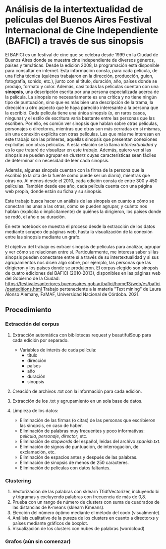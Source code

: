 # Análisis de la intertextualidad de películas del Buenos Aires Festival Internacional de Cine Independiente (BAFICI) a través de sus sinopsis

El BAFICI es un festival de cine que se celebra desde 1999 en la Ciudad de Buenos Aires donde se muestra cine independiente de diversos géneros, países y temáticas. Desde la edición 2008, la programación está disponible para consultar en internet. Esta información consta, para cada película, de una ficha técnica (quiénes trabajaron en la dirección, producción, guion, fotografía, sonido, etc.), junto con el título, duración, año, países donde se produjo, formato y color. Además, casi todas las películas cuentan con una **sinopsis**, una descripción escrita por una persona especializada acerca de la película. La sinopsis no necesariamente es una crítica y no tiene ningún tipo de puntuación, sino que es más bien una descripción de la trama, la dirección u otro aspecto que le haya parecido interesante a la persona que la escribió. Cada película tiene una única sinopsis (o, en raros casos, ninguna) y el estilo de escritura varía bastante entre las personas que las escriben. Por ello, es común ver sinopsis que hablan sobre otras películas, personajes o directorxs, mientras que otras son más cerradas en sí mismas, sin una conexión explícita con otras películas. Las que más me interesan en este trabajo son las primeras, aquellas sinopsis que presentan conexiones explícitas con otras películas. A esta relación se la llama *intertextualidad* y es lo que trataré de visualizar en este trabajo. Además, quiero ver si las sinopsis se pueden agrupar en *clusters* cuyas características sean fáciles de determinar sin necesidad de leer cada sinopsis.

Además, algunas sinopsis cuentan con la firma de la persona que la escribió (o la cita de la fuente como puede ser un diario), mientras que otras no.
Al menos desde el 2010, cada edición consta de entre 300 y 450 películas. También desde ese año, cada película cuenta con una página web propia, donde están su ficha y su sinopsis. 

Este trabajo busca hacer un análisis de las sinopsis en cuanto a cómo se conectan las unas a las otras, cómo se pueden agrupar, y cuánto nos hablan (explícita o implícitamente) de quiénes la dirigieron, los países donde se rodó, el año o su duración.

En este notebook se muestra el proceso desde la extracción de los datos mediante scrapeo de páginas web, hasta la visualización de la conexión entre las sinopsis mediante un grafo.

El objetivo del trabajo es extraer sinopsis de películas para analizar, agrupar y ver cómo se relacionan entre sí. Particularmente, me interesa saber si las sinopsis pueden conectarse entre sí a través de su intertextualidad y si sus agrupamientos nos dicen algo sobre, por ejemplo, las personas que las dirigieron y los países donde se produjeron.
El corpus elegido son sinopsis de cuatro ediciones del BAFICI (2010-2013), disponibles en las páginas web del Gobierno de la Ciudad: https://festivalesanteriores.buenosaires.gob.ar/bafici/home13/web/es/bafici/pasteditions.html
Trabajo perteneciente a la materia "Text mining" de Laura Alonso Alemany, FaMAF, Universidad Nacional de Córdoba. 2021.

## Procedimiento
### Extracción del corpus
1. Extracción automática con bibliotecas request y beautifulSoup para cada edición por separado.
    * Variables de interés de cada película: 
        - título
        - dirección
        - países
        - año
        - duración
        - sinopsis

2. Creación de archivos .txt con la información para cada edición.
3. Extracción de los .txt y agrupamiento en un sola base de datos.
4. Limpieza de los datos:
    * Eliminación de las firmas (o citas) de las personas que escribieron las sinopsis, en caso de haber.
    * Eliminación de palabras muy frecuentes y poco informativas: *película*, *personaje*, *director*, etc.
    * Eliminación de *stopwords* del español, leídas del archivo *spanish.txt*.
    * Eliminación de signos de puntuación, de interrogación, de exclamación, etc.
    * Eliminación de espacios antes y después de las palabras.
    * Eliminación de sinopsis de menos de 250 caracteres.
    * Eliminación de películas con datos faltantes.

### Clustering
1. Vectorización de las palabras con sklearn TfidfVectorizer, incluyendo bi y trigramas y excluyendo palabras con frecuencia de más de 0,8.
2. Prueba con un rango de número de clusters con suma de cuadrados de las distancias de K-means (sklearn Kmeans).
3. Elección del número óptimo mediante el método del codo (visualmente).
4. Análisis cualitativo de la pureza de los clusters en cuanto a directorxs y países mediante gráficos de boxplot.
5. Visualización de los clusters con nubes de palabras (wordcloud)

### Grafos (aún sin comenzar)
